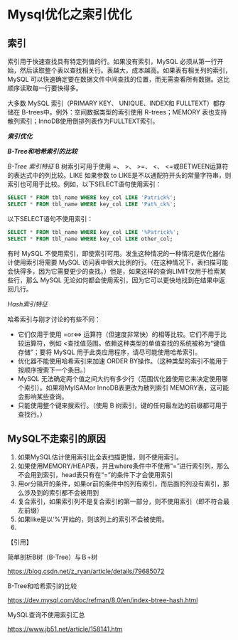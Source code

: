 # Mysql优化之索引优化
## 索引
索引用于快速查找具有特定列值的行。如果没有索引，MySQL 必须从第一行开始，然后读取整个表以查找相关行。表越大，成本越高。如果表有相关列的索引，MySQL 可以快速确定要在数据文件中间查找的位置，而无需查看所有数据。这比顺序读取每一行要快得多。

大多数 MySQL 索引（PRIMARY KEY、 UNIQUE、INDEX和 FULLTEXT）都存储在 B-trees中。例外：空间数据类型的索引使用 R-trees；MEMORY 表也​​支持散列索引；InnoDB使用倒排列表作为FULLTEXT索引。

**_索引优化_**

**_B-Tree和哈希索引的比较_**

_B-Tree 索引特征_
B 树索引可用于使用 =、 >、 >=、 <、 <=或BETWEEN运算符的表达式中的列比较。LIKE 如果参数 to LIKE是不以通配符开头的常量字符串，则索引也可用于比较。例如，以下SELECT语句使用索引：
```sql
SELECT * FROM tbl_name WHERE key_col LIKE 'Patrick%';
SELECT * FROM tbl_name WHERE key_col LIKE 'Pat%_ck%';
```

以下SELECT语句不使用索引：
```sql
SELECT * FROM tbl_name WHERE key_col LIKE '%Patrick%';
SELECT * FROM tbl_name WHERE key_col LIKE other_col;
```

有时 MySQL 不使用索引，即使索引可用。发生这种情况的一种情况是优化器估计使用索引将需要 MySQL 访问表中很大比例的行。（在这种情况下，表扫描可能会快得多，因为它需要更少的查找。）但是，如果这样的查询LIMIT仅用于检索某些行，那么 MySQL 无论如何都会使用索引，因为它可以更快地找到在结果中返回几行。

_Hash索引特征_

哈希索引与刚才讨论的有些不同：

- 它们仅用于使用 =or<=> 运算符（但速度非常快）的相等比较。它们不用于比较运算符，例如 <查找值范围。依赖这种类型的单值查找的系统被称为“键值存储”；要将 MySQL 用于此类应用程序，请尽可能使用哈希索引。
- 优化器不能使用哈希索引来加速 ORDER BY操作。（这种类型的索引不能用于按顺序搜索下一个条目。）
- MySQL 无法确定两个值之间大约有多少行（范围优化器使用它来决定使用哪个索引）。如果将MyISAMor InnoDB表更改为散列索引 MEMORY表，这可能会影响某些查询。
- 只能使用整个键来搜索行。（使用 B 树索引，键的任何最左边的前缀都可用于查找行。）

## MySQL不走索引的原因
1. 如果MySQL估计使用索引比全表扫描更慢，则不使用索引。
2. 如果使用MEMORY/HEAP表，并且where条件中不使用“=”进行索引列，那么不会用到索引，head表只有在“=”的条件下才会使用索引
3. 用or分隔开的条件，如果or前的条件中的列有索引，而后面的列没有索引，那么涉及到的索引都不会被用到
4. 复合索引，如果索引列不是复合索引的第一部分，则不使用索引（即不符合最左前缀）
5. 如果like是以‘%'开始的，则该列上的索引不会被使用。
6. 



【引用】

简单剖析B树（B-Tree）与Ｂ+树

https://blog.csdn.net/z_ryan/article/details/79685072

B-Tree和哈希索引的比较

https://dev.mysql.com/doc/refman/8.0/en/index-btree-hash.html

MySQL查询不使用索引汇总

https://www.jb51.net/article/158141.htm